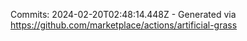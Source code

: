 Commits: 2024-02-20T02:48:14.448Z - Generated via https://github.com/marketplace/actions/artificial-grass
<br>
